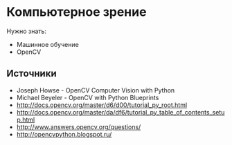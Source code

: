 # Компьютерное зрение

Нужно знать:
- Машинное обучение
- OpenCV

## Источники
- Joseph Howse - OpenCV Computer Vision with Python
- Michael Beyeler - OpenCV with Python Blueprints
- http://docs.opencv.org/master/d6/d00/tutorial_py_root.html
- http://docs.opencv.org/master/da/df6/tutorial_py_table_of_contents_setup.html
- http://www.answers.opencv.org/questions/
- http://opencvpython.blogspot.ru/
